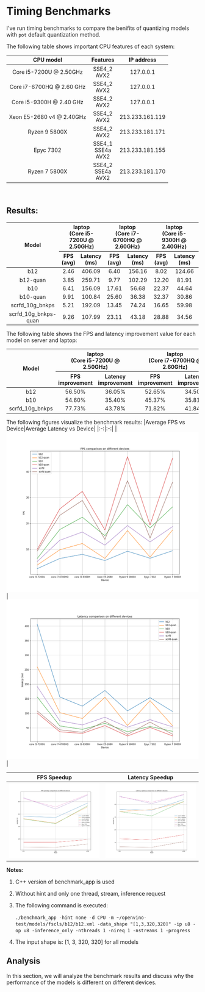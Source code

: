 # Timing Benchmarks
I've run timing benchmarks to compare the benifits of quantizing models with `pot` default quantization method. 

The following table shows important CPU features of each system:

|CPU model|Features|IP address|
|:--:|:---:|:---:|
|Core i5-7200U @ 2.50GHz|SSE4_2<br>AVX2|127.0.0.1|
|Core i7-6700HQ @ 2.60 GHz | SSE4_2<br>AVX2| 127.0.0.1 |
|Core i5-9300H @ 2.40 GHz | SSE4_2<br>AVX2| 127.0.0.1 |
|Xeon E5-2680 v4 @ 2.40GHz|SSE4_2<br>AVX2|213.233.161.119|
|Ryzen 9 5800X|SSE4_2<br>AVX2| 213.233.181.171 |
|Epyc 7302 | SSE4_1<br>SSE4a<br>AVX2 | 213.233.181.155 |
|Ryzen 7 5800X|SSE4_2<br>SSE4a<br>AVX2| 213.233.181.170 |

<br>

## Results:

<table style="text-align:center">
    <thead>
        <tr>
			<th rowspan=2>Model</th>
            <th colspan=2><center>laptop<br>(Core i5-7200U  @ 2.50GHz)</center></th>
			<th colspan=2><center>laptop<br>(Core i7-6700HQ  @ 2.60GHz)</center></th>
			<th colspan=2><center>laptop<br>(Core i5-9300H  @ 2.40GHz)</center></th>
            <th colspan=2><center>Server<br>(Xeon E5-2680 v4 @ 2.40GHz)</center></th>
			<th colspan=2><center>Server<br>(Ryzen 9 5800X)</center></th>
			<th colspan=2><center>Server<br>(Epyc 7302)</center></th>
			<th colspan=2><center>Server<br>(Ryzen 7 5800X)</center></th>
        </tr>
		<tr>
			<th><center>FPS<br>(avg)</center></th>
			<th><center>Latency<br>(ms)</center></th>
			<th><center>FPS<br>(avg)</center></th>
			<th><center>Latency<br>(ms)</center></th>
			<th><center>FPS<br>(avg)</center></th>
			<th><center>Latency<br>(ms)</center></th>
			<th><center>FPS<br>(avg)</center></th>
			<th><center>Latency<br>(ms)</center></th>
			<th><center>FPS<br>(avg)</center></th>
			<th><center>Latency<br>(ms)</center></th>
			<th><center>FPS<br>(avg)</center></th>
			<th><center>Latency<br>(ms)</center></th>
			<th><center>FPS<br>(avg)</center></th>
			<th><center>Latency<br>(ms)</center></th>
		</tr>
    </thead>
    <tbody>
		<tr>
			<td> b12 </td>
			<td> 2.46 </td>
			<td> 406.09</td>
			<td> 6.40 </td>
			<td> 156.16 </td>
			<td> 8.02 </td>
			<td> 124.66 </td>
			<td> 5.61 </td>
			<td> 178.29 </td>
			<td> 9.23 </td>
			<td> 108.27 </td>
			<td> 6.50 </td>
			<td> 153.67 </td>
			<td> 9.42 </td>
			<td> 106.15 </td>
		</tr>
		<tr>
			<td> b12-quan </td>
			<td> 3.85 </td>
			<td> 259.71 </td>
			<td> 9.77 </td>
			<td> 102.29 </td>
			<td> 12.20 </td>
			<td> 81.91 </td>
			<td> 6.44 </td>
			<td> 155.34 </td>
			<td> 17.20 </td>
			<td> 58.07 </td>
			<td> 6.96 </td>
			<td> 143.56 </td>
			<td> 17.44 </td>
			<td> 57.31 </td>
		</tr>
		<tr>
			<td> b10 </td>
			<td> 6.41 </td>
			<td> 156.09 </td>
			<td> 17.61 </td>
			<td> 56.68 </td>
			<td> 22.37 </td>
			<td> 44.64 </td>
			<td> 15.23 </td>
			<td> 65.54 </td>
			<td> 27.24 </td>
			<td> 36.67 </td>
			<td> 18.22 </td>
			<td> 54.82 </td>
			<td> 26.39 </td>
			<td> 37.87 </td>
		</tr>
		<tr>
			<td> b10-quan </td>
			<td> 9.91 </td>
			<td> 100.84 </td>
			<td> 25.60 </td>
			<td> 36.38 </td>
			<td> 32.37 </td>
			<td> 30.86 </td>
			<td> 17.47 </td>
			<td> 57.69 </td>
			<td> 45.82 </td>
			<td> 21.80 </td>
			<td> 19.41 </td>
			<td> 51.45 </td>
			<td> 45.23 </td>
			<td> 22.09 </td>
		</tr>
		<tr>
			<td> scrfd_10g_bnkps </td>
			<td> 5.21 </td>
			<td> 192.09 </td>
			<td> 13.45 </td>
			<td> 74.24 </td>
			<td> 16.65 </td>
			<td> 59.98 </td>
			<td> 11.57 </td>
			<td> 86.37 </td>
			<td> 19.15 </td>
			<td> 52.18 </td>
			<td> 12.81 </td>
			<td> 77.99 </td>
			<td> 18.77 </td>
			<td> 53.25 </td>
		</tr>
		<tr>
			<td> scrfd_10g_bnkps-quan </td>
			<td> 9.26 </td>
			<td> 107.99 </td>
			<td> 23.11 </td>
			<td> 43.18 </td>
			<td> 28.88 </td>
			<td> 34.56 </td>
			<td> 13.78 </td>
			<td> 72.46 </td>
			<td> 36.50 </td>
			<td> 27.36 </td>
			<td> 14.33 </td>
			<td> 69.69 </td>
			<td> 35.96 </td>
			<td> 27.79 </td>
		</tr>
    </tbody>
</table>

The following table shows the FPS and latency improvement value for each model on server and laptop:

<table style="text-align: center;">
    <thead>
        <tr>
			<th rowspan=2>Model</th>
            <th colspan=2><center>laptop<br>(Core i5-7200U  @ 2.50GHz)</center></th>
			<th colspan=2><center>laptop<br>(Core i7-6700HQ  @ 2.60GHz)</center></th>
			<th colspan=2><center>laptop<br>(Core i5-9300H  @ 2.40GHz)</center></th>
            <th colspan=2><center>Server<br>(Xeon E5-2680 v4 @ 2.40GHz)</center></th>
			<th colspan=2><center>Server<br>(Ryzen 9 5800X)</center></th>
			<th colspan=2><center>Server<br>(Epyc 7302)</center></th>
			<th colspan=2><center>Server<br>(Ryzen 7 5800X)</center></th>
        </tr>
		<tr>
			<th><center>FPS <br> improvement</center></th>
			<th><center>Latency <br> improvement</center></th>
			<th><center>FPS <br> improvement</center></th>
			<th><center>Latency <br> improvement</center></th>
			<th><center>FPS <br> improvement</center></th>
			<th><center>Latency <br> improvement</center></th>
			<th><center>FPS <br> improvement</center></th>
			<th><center>Latency <br> improvement</center></th>
			<th><center>FPS <br> improvement</center></th>
			<th><center>Latency <br> improvement</center></th>
			<th><center>FPS <br> improvement</center></th>
			<th><center>Latency <br> improvement</center></th>
			<th><center>FPS <br> improvement</center></th>
			<th><center>Latency <br> improvement</center></th>
		</tr>
    </thead>
    <tbody>
		<tr>
			<td> b12 </td>
			<td> 56.50% </td>
			<td> 36.05% </td>
			<td> 52.65% </td>
			<td> 34.50% </td>
			<td> 52.12% </td>
			<td> 34.30% </td>
			<td> 14.79% </td>
			<td> 12.87% </td>
			<td> 86.35% </td>
			<td> 46.36% </td>
			<td> 7.08% </td>
			<td> 6.57% </td>
			<td> 85.14% </td>
			<td> 46.01% </td>
		</tr>
		<tr>
			<td> b10 </td>
			<td> 54.60% </td>
			<td> 35.40% </td>
			<td> 45.37% </td>
			<td> 35.81% </td>
			<td> 44.70% </td>
			<td> 30.87% </td>
			<td> 14.70% </td>
			<td> 11.98% </td>
			<td> 68.21% </td>
			<td> 40.55% </td>
			<td> 6.53% </td>
			<td> 6.15% </td>
			<td> 71.4% </td>
			<td> 41.67% </td>
		</tr>
		<tr>
			<td> scrfd_10g_bnkps </td>
			<td> 77.73% </td>
			<td> 43.78% </td>
			<td> 71.82% </td>
			<td> 41.84% </td>
			<td> 73.45% </td>
			<td> 42.38% </td>
			<td> 19.10% </td>
			<td> 16.10% </td>
			<td> 90.60% </td>
			<td> 47.57% </td>
			<td> 11.86% </td>
			<td> 10.64% </td>
			<td> 91.58% </td>
			<td> 47.81% </td>
		</tr>
    </tbody>
</table>

The following figures visualize the benchmark results:
|Average FPS vs Device|Average Latency vs Device|
|:-:|:-:|
|![FPS vs Device](./../utils/fps-vs-device.png)|![Latency vs Device](./../utils/latency-vs-device.png)|

|FPS Speedup|Latency Speedup|
|:-:|:-:|
|![FPS speedup](./../utils/fps-speedup-vs-model.png)|![Latency speedup](./../utils/latency-speedup-vs-model.png)|

**Notes:**
1. C++ version of benchmark_app is used
2. Without hint and only one thread, stream, inference request
3. The following command is executed:

	```./benchmark_app -hint none -d CPU -m ~/openvino-test/models/fscls/b12/b12.xml -data_shape "[1,3,320,320]" -ip u8 -op u8 -inference_only -nthreads 1 -nireq 1 -nstreams 1 -progress```
4. The input shape is: [1, 3, 320, 320] for all models

## Analysis
In this section, we will analyze the benchmark results and discuss why the performance of the models is different on different devices.
